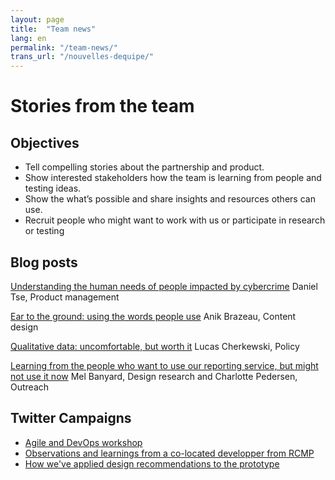```yaml
---
layout: page
title:  "Team news"
lang: en
permalink: "/team-news/"
trans_url: "/nouvelles-dequipe/"
---
```


# Stories from the team

## Objectives   		
* Tell compelling stories about the partnership and product. 
* Show interested stakeholders how the team is learning from people and testing ideas.
* Show the what’s possible and share insights and resources others can use.
* Recruit people who might want to work with us or participate in research or testing
 
## Blog posts

[Understanding the human needs of people impacted by cybercrime](https://digital.canada.ca/2019/05/06/understanding-the-human-needs-of-people-impacted-by-cybercrime/) 
Daniel Tse, Product management

[Ear to the ground: using the words people use](https://digital.canada.ca/2019/06/06/ear-to-the-ground-using-the-words-people-use/)
Anik Brazeau, Content design

[Qualitative data: uncomfortable, but worth it](https://digital.canada.ca/2019/07/11/qualitative-data-uncomfortable-but-worth-it/)
Lucas Cherkewski, Policy

[Learning from the people who want to use our reporting service, but might not use it now](https://digital.canada.ca/2019/08/29/learning-from-the-people-who-want-to-use-our-reporting-service-but-might-not-use-it-now/)
Mel Banyard, Design research and Charlotte Pedersen, Outreach

## Twitter Campaigns
* [Agile and DevOps workshop](https://twitter.com/CDS_GC/status/1133728212708671488)
* [Observations and learnings from a co-located developper from RCMP](https://twitter.com/CDS_GC/status/1139155596547170306)
* [How we've applied design recommendations to the prototype](https://twitter.com/CDS_GC/status/1169675152000507904)
